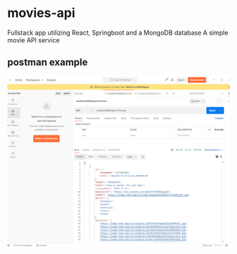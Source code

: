 # movies-api
Fullstack app utilizing React, Springboot and a MongoDB database
A simple movie API service

## postman example

<p align="center"><img src = "https://github.com/wyu6609/movies-api/blob/main/images/demo.PNG?raw=true"/></p>